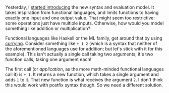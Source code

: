 Yesterday, I [started introducing](/daily/2025-02-08) the new syntax and
evaluation model. It takes inspiration from functional languages, and limits
functions to having exactly one input and one output value. That might seem too
restrictive: some operations just have multiple inputs. Otherwise, how would you
model something like addition or multiplication?

Functional languages like Haskell or the ML family, get around that by using
[currying]. Consider something like `+ 1 2` (which is a syntax that neither of
the aforementioned languages use for addition; but let's stick with it for this
example). This isn't actually a single call taking two arguments; it's two
function calls, taking one argument each!

The first call (or _application_, as the more math-minded functional languages
call it) is `+ 1`. It returns a new function, which takes a single argument and
adds `1` to it. That new function is what receives the argument `2`. I don't
think this would work with postfix syntax though. So we need a different
solution.

[currying]: https://en.wikipedia.org/wiki/Currying
